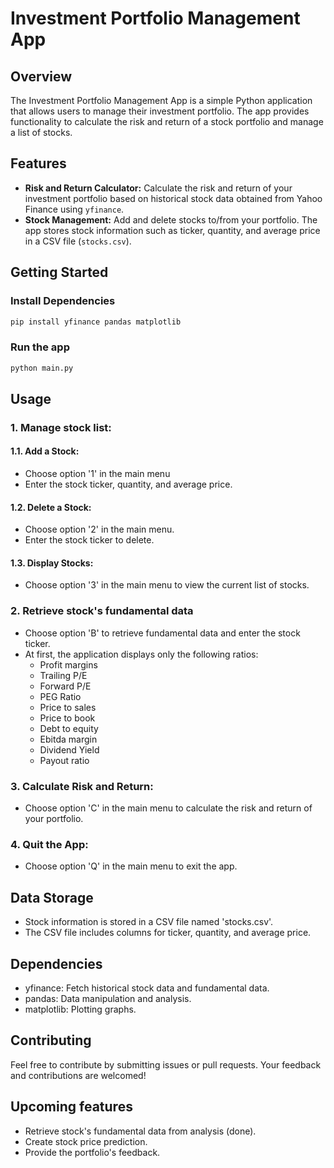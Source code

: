 # Investment Portfolio Management App

## Overview

The Investment Portfolio Management App is a simple Python application that allows users to manage their investment portfolio. The app provides functionality to calculate the risk and return of a stock portfolio and manage a list of stocks.

## Features

- **Risk and Return Calculator:** Calculate the risk and return of your investment portfolio based on historical stock data obtained from Yahoo Finance using `yfinance`.
- **Stock Management:** Add and delete stocks to/from your portfolio. The app stores stock information such as ticker, quantity, and average price in a CSV file (`stocks.csv`).

## Getting Started

### Install Dependencies

```bash
pip install yfinance pandas matplotlib
```

### Run the app

```bash
python main.py
```

## Usage

### 1. Manage stock list:

#### 1.1. Add a Stock:

- Choose option '1' in the main menu
- Enter the stock ticker, quantity, and average price.

#### 1.2. Delete a Stock:

- Choose option '2' in the main menu.
- Enter the stock ticker to delete.

#### 1.3. Display Stocks:

- Choose option '3' in the main menu to view the current list of stocks.

### 2. Retrieve stock's fundamental data

- Choose option 'B' to retrieve fundamental data and enter the stock ticker.
- At first, the application displays only the following ratios:
  - Profit margins
  - Trailing P/E
  - Forward P/E
  - PEG Ratio
  - Price to sales
  - Price to book
  - Debt to equity
  - Ebitda margin
  - Dividend Yield
  - Payout ratio

### 3. Calculate Risk and Return:

- Choose option 'C' in the main menu to calculate the risk and return of your portfolio.

### 4. Quit the App:

- Choose option 'Q' in the main menu to exit the app.

## Data Storage

- Stock information is stored in a CSV file named 'stocks.csv'.
- The CSV file includes columns for ticker, quantity, and average price.

## Dependencies

- yfinance: Fetch historical stock data and fundamental data.
- pandas: Data manipulation and analysis.
- matplotlib: Plotting graphs.

## Contributing

Feel free to contribute by submitting issues or pull requests. Your feedback and contributions are welcomed!

## Upcoming features

- Retrieve stock's fundamental data from analysis (done).
- Create stock price prediction.
- Provide the portfolio's feedback.
